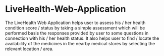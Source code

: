 # LiveHealth-Web-Application
The LiveHealth Web Application helps user to assess his / her health condition  score / status by taking a simple assessment which will be performed basis the  responses provided by user to some questions in connection with his / her health  status. It also helps user to find / locate the availability of the medicines in the  nearby medical stores by selecting the relevant location / area.
